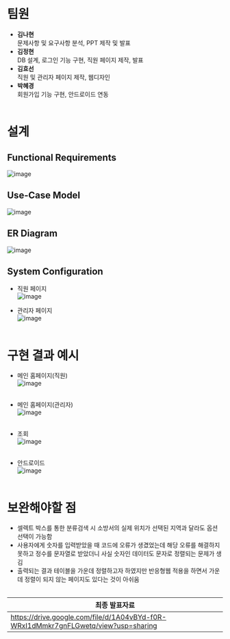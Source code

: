 # 팀원
+ **김나현**</br>
  문제사항 및 요구사항 분석, PPT 제작 및 발표
+ **김정현**</br>
  DB 설계, 로그인 기능 구현, 직원 페이지 제작, 발표
+ **김효선**</br>
  직원 및 관리자 페이지 제작, 웹디자인
+ **박혜경**</br>
  회원가입 기능 구현, 안드로이드 연동
</br></br>

# 설계
## Functional Requirements
![image](https://github.com/user-attachments/assets/1a6c5922-f9d3-4c38-9362-a254f31a585a)


## Use-Case Model
![image](https://github.com/user-attachments/assets/f082540a-fa74-43cd-b849-72c6bacc1c82)


## ER Diagram
![image](https://github.com/user-attachments/assets/36079ebe-7731-4977-82e2-4f728bcc4910)


## System Configuration
+ 직원 페이지</br>
  ![image](https://github.com/user-attachments/assets/febf20f9-f499-4601-9648-c20763596417)

+ 관리자 페이지</br>
  ![image](https://github.com/user-attachments/assets/2b77b69a-bcdc-4cf0-95da-294404f9bf41)
</br></br>


# 구현 결과 예시
+ 메인 홈페이지(직원)</br>
  ![image](https://github.com/user-attachments/assets/3f4ae880-2e67-4880-8d70-b5f929546ec5)
  </br></br>
  
+ 메인 홈페이지(관리자)</br>
  ![image](https://github.com/user-attachments/assets/c1ec724a-2820-473f-a4c4-1a7bda4230a8)
  </br></br>
  
+ 조회</br>
  ![image](https://github.com/user-attachments/assets/f1411737-4aa0-4950-ab6e-12d72df32086)
  </br></br>
  
+ 안드로이드</br>
  ![image](https://github.com/user-attachments/assets/e8df09bc-740a-4c85-82bc-18a264a2af26)
  </br></br>


# 보완해야할 점
+ 셀렉트 박스를 통한 분류검색 시 소방서의 실제 위치가 선택된 지역과 달라도 옵션 선택이 가능함
+ 사용자에게 숫자를 입력받았을 때 코드에 오류가 생겼었는데 해당 오류를 해결하지 못하고 정수를 문자열로 받았더니 사실 숫자인 데이터도 문자로 정렬되는 문제가 생김
+ 출력되는 결과 테이블을 가운데 정렬하고자 하였지만 반응형웹 적용을 하면서 가운데 정렬이 되지 않는 페이지도 있다는 것이 아쉬움
</br></br>


|최종 발표자료|
|---|
|https://drive.google.com/file/d/1A04vBYd-f0R-WRxI1dMmkr7gnFLGwetq/view?usp=sharing|
